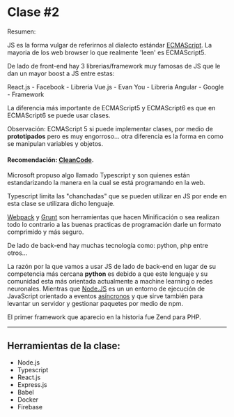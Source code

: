 # Clase #2

Resumen:

JS es la forma vulgar de referirnos al dialecto estándar [ECMAScript](https://es.wikipedia.org/wiki/ECMAScript). La mayoria de los web browser lo que realmente 'leen' es ECMAScript5.

De lado de front-end hay 3 librerias/framework muy famosas de JS que le dan un mayor boost a JS entre estas: 

React.js - Facebook - Libreria
Vue.js - Evan You - Libreria
Angular - Google - Framework

La diferencia más importante de ECMAScript5 y ECMAScript6 es que en ECMAScript6 se puede usar clases. 

Observación: ECMAScript 5 si puede implementar clases, por medio de __prototipados__ pero es muy engorroso... otra diferencia es la forma en como se manipulan variables y objetos.

#### Recomendación: [CleanCode](https://drive.google.com/file/d/0B_rRtttpELcPSVZsVmtBTGQ4eEE/view).

Microsoft propuso algo llamado Typescript y son quienes están estandarizando la manera en la cual se está programando en la web.

Typescript limita las "chanchadas" que se pueden utilizar en JS por ende en esta clase se utilizara dicho lenguaje.

[Webpack](https://webpack.js.org/) y [Grunt](https://gruntjs.com/) son herramientas que hacen Minificación o sea realizan todo lo contrario a las buenas practicas de programación darle un formato comprimido y más seguro.

De lado de back-end hay muchas tecnología como:  python, php entre otros...

La razón por la que vamos a usar JS de lado de back-end en lugar de su competencia más cercana __python__ es debido a que este lenguaje y su comunidad esta más orientada actualmente a machine learning o redes neuronales. Mientras que [Node.JS](https://nodejs.org/es/) es un un entorno de ejecución de JavaScript orientado a eventos [asíncronos](https://www.youtube.com/watch?v=Q3HtXuDEy5s) y que sirve también para levantar un servidor y gestionar paquetes por medio de npm.

El primer framework que aparecio en la historia fue Zend para PHP.

------------------------

## Herramientas de la clase:

- Node.js
- Typescript
- React.js
- Express.js
- Babel
- Docker
- Firebase

